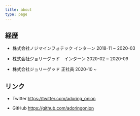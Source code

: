 ```yaml
---
title: about
type: page
---
```


## 経歴

- 株式会社ノジマインフォテック インターン 2018-11 ~ 2020-03

- 株式会社ジョリーグッド　インターン 2020-02 ~ 2020-09

- 株式会社ジョリーグッド 正社員 2020-10 ~

## リンク

- Twitter <https://twitter.com/adoring_onion>

- GitHub <https://github.com/adoringonion>
